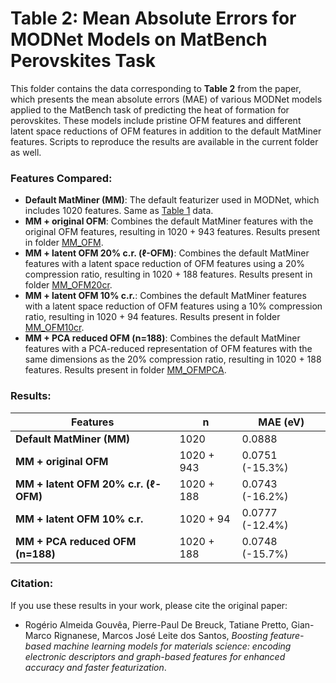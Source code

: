 # Table 2: Mean Absolute Errors for MODNet Models on MatBench Perovskites Task

This folder contains the data corresponding to **Table 2** from the paper, which presents the mean absolute errors (MAE) of various MODNet models applied to the MatBench task of predicting the heat of formation for perovskites. These models include pristine OFM features and different latent space reductions of OFM features in addition to the default MatMiner features. Scripts to reproduce the results are available in the current folder as well.

### Features Compared:
- **Default MatMiner (MM)**: The default featurizer used in MODNet, which includes 1020 features. Same as [Table 1](../Table1_MAE_matbench_perovskites/MODNet_baseline) data.
- **MM + original OFM**: Combines the default MatMiner features with the original OFM features, resulting in 1020 + 943 features. Results present in folder [MM_OFM](./MM_OFM).
- **MM + latent OFM 20% c.r. (ℓ-OFM)**: Combines the default MatMiner features with a latent space reduction of OFM features using a 20% compression ratio, resulting in 1020 + 188 features. Results present in folder [MM_OFM20cr](./MM_OFM20cr).
- **MM + latent OFM 10% c.r.**: Combines the default MatMiner features with a latent space reduction of OFM features using a 10% compression ratio, resulting in 1020 + 94 features. Results present in folder [MM_OFM10cr](./MM_OFM10cr).
- **MM + PCA reduced OFM (n=188)**: Combines the default MatMiner features with a PCA-reduced representation of OFM features with the same dimensions as the 20% compression ratio, resulting in 1020 + 188 features. Results present in folder [MM_OFMPCA](./MM_OFMPCA).

### Results:
| Features                              | n                            | MAE (eV)                     |
|---------------------------------------|------------------------------|------------------------------|
| **Default MatMiner (MM)**             | 1020                         | 0.0888                       |
| **MM + original OFM**                 | 1020 + 943                   | 0.0751 (-15.3%)             |
| **MM + latent OFM 20% c.r. (ℓ-OFM)**  | 1020 + 188                   | 0.0743 (-16.2%)             |
| **MM + latent OFM 10% c.r.**           | 1020 + 94                    | 0.0777 (-12.4%)             |
| **MM + PCA reduced OFM (n=188)**       | 1020 + 188                   | 0.0748 (-15.7%)             |

### Citation:
If you use these results in your work, please cite the original paper:

- Rogério Almeida Gouvêa, Pierre-Paul De Breuck, Tatiane Pretto, Gian-Marco Rignanese, Marcos José Leite dos Santos, *Boosting feature-based machine learning models for materials science: encoding electronic descriptors and graph-based features for enhanced accuracy and faster featurization*.
